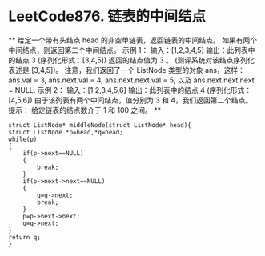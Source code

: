 # LeetCode876. 链表的中间结点
**
给定一个带有头结点 head 的非空单链表，返回链表的中间结点。
如果有两个中间结点，则返回第二个中间结点。
示例 1：
输入：[1,2,3,4,5]
输出：此列表中的结点 3 (序列化形式：[3,4,5])
返回的结点值为 3 。 (测评系统对该结点序列化表述是 [3,4,5])。
注意，我们返回了一个 ListNode 类型的对象 ans，这样：
ans.val = 3, ans.next.val = 4, ans.next.next.val = 5, 以及 ans.next.next.next = NULL.
示例 2：
输入：[1,2,3,4,5,6]
输出：此列表中的结点 4 (序列化形式：[4,5,6])
由于该列表有两个中间结点，值分别为 3 和 4，我们返回第二个结点。
提示：
给定链表的结点数介于 1 和 100 之间。
**

```
struct ListNode* middleNode(struct ListNode* head){
struct ListNode *p=head,*q=head;
while(p)
{
    if(p->next==NULL)
    {
        break;
    }
    if(p->next->next==NULL)
    {
        q=q->next;
        break;
    }
    p=p->next->next;
    q=q->next;
}
return q;
}
```